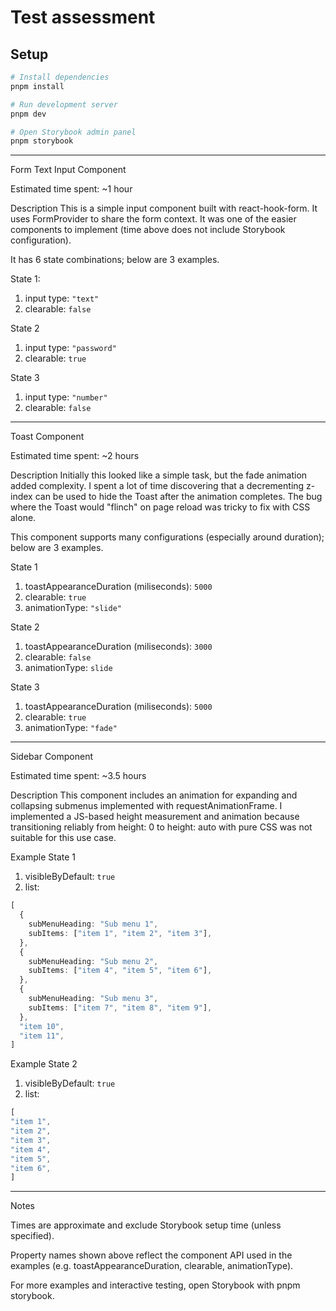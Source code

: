 # Test assessment

## Setup

```bash
# Install dependencies
pnpm install

# Run development server
pnpm dev

# Open Storybook admin panel
pnpm storybook
```

---

Form Text Input Component

Estimated time spent: ~1 hour

Description
This is a simple input component built with react-hook-form. It uses FormProvider to share the form context. It was one of the easier components to implement (time above does not include Storybook configuration).

It has 6 state combinations; below are 3 examples.

State 1:

1. input type: `"text"`
2. clearable: `false`

State 2

1. input type: `"password"`
2. clearable: `true`

State 3

1. input type: `"number"`
2. clearable: `false`

---

Toast Component

Estimated time spent: ~2 hours

Description
Initially this looked like a simple task, but the fade animation added complexity. I spent a lot of time discovering that a decrementing z-index can be used to hide the Toast after the animation completes. The bug where the Toast would "flinch" on page reload was tricky to fix with CSS alone.

This component supports many configurations (especially around duration); below are 3 examples.

State 1

1. toastAppearanceDuration (miliseconds): `5000`
2. clearable: `true`
3. animationType: `"slide"`

State 2

1. toastAppearanceDuration (miliseconds): `3000`
2. clearable: `false`
3. animationType: `slide`

State 3

1. toastAppearanceDuration (miliseconds): `5000`
2. clearable: `true`
3. animationType: `"fade"`

---

Sidebar Component

Estimated time spent: ~3.5 hours

Description
This component includes an animation for expanding and collapsing submenus implemented with requestAnimationFrame. I implemented a JS-based height measurement and animation because transitioning reliably from height: 0 to height: auto with pure CSS was not suitable for this use case.

Example State 1

1. visibleByDefault: `true`
2. list:

```TypeScript
[
  {
    subMenuHeading: "Sub menu 1",
    subItems: ["item 1", "item 2", "item 3"],
  },
  {
    subMenuHeading: "Sub menu 2",
    subItems: ["item 4", "item 5", "item 6"],
  },
  {
    subMenuHeading: "Sub menu 3",
    subItems: ["item 7", "item 8", "item 9"],
  },
  "item 10",
  "item 11",
]
```

Example State 2

1. visibleByDefault: `true`
2. list:

```TypeScript
[
"item 1",
"item 2",
"item 3",
"item 4",
"item 5",
"item 6",
]
```

---

Notes

Times are approximate and exclude Storybook setup time (unless specified).

Property names shown above reflect the component API used in the examples (e.g. toastAppearanceDuration, clearable, animationType).

For more examples and interactive testing, open Storybook with pnpm storybook.

```

```

